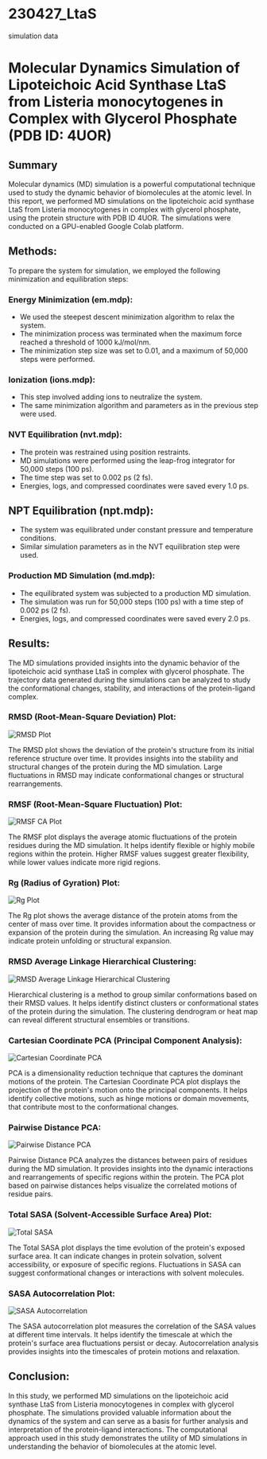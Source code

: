 # 230427_LtaS
simulation data

# Molecular Dynamics Simulation of Lipoteichoic Acid Synthase LtaS from Listeria monocytogenes in Complex with Glycerol Phosphate (PDB ID: 4UOR)

## Summary 
Molecular dynamics (MD) simulation is a powerful computational technique used to study the dynamic behavior of biomolecules at the atomic level. In this report, we performed MD simulations on the lipoteichoic acid synthase LtaS from Listeria monocytogenes in complex with glycerol phosphate, using the protein structure with PDB ID 4UOR. The simulations were conducted on a GPU-enabled Google Colab platform.

## Methods:
To prepare the system for simulation, we employed the following minimization and equilibration steps:

### Energy Minimization (em.mdp):

- We used the steepest descent minimization algorithm to relax the system.
- The minimization process was terminated when the maximum force reached a threshold of 1000 kJ/mol/nm.
- The minimization step size was set to 0.01, and a maximum of 50,000 steps were performed.

### Ionization (ions.mdp):

- This step involved adding ions to neutralize the system.
- The same minimization algorithm and parameters as in the previous step were used.

### NVT Equilibration (nvt.mdp):

- The protein was restrained using position restraints.
- MD simulations were performed using the leap-frog integrator for 50,000 steps (100 ps).
- The time step was set to 0.002 ps (2 fs).
- Energies, logs, and compressed coordinates were saved every 1.0 ps.

## NPT Equilibration (npt.mdp):

- The system was equilibrated under constant pressure and temperature conditions.
- Similar simulation parameters as in the NVT equilibration step were used.

### Production MD Simulation (md.mdp):

- The equilibrated system was subjected to a production MD simulation.
- The simulation was run for 50,000 steps (100 ps) with a time step of 0.002 ps (2 fs).
- Energies, logs, and compressed coordinates were saved every 2.0 ps.

## Results:
The MD simulations provided insights into the dynamic behavior of the lipoteichoic acid synthase LtaS in complex with glycerol phosphate. The trajectory data generated during the simulations can be analyzed to study the conformational changes, stability, and interactions of the protein-ligand complex.

### RMSD (Root-Mean-Square Deviation) Plot:

![RMSD Plot](https://github.com/paulshamrat/230427_LtaS/blob/main/results/rmsd_plot.png)

The RMSD plot shows the deviation of the protein's structure from its initial reference structure over time.
It provides insights into the stability and structural changes of the protein during the MD simulation.
Large fluctuations in RMSD may indicate conformational changes or structural rearrangements.

### RMSF (Root-Mean-Square Fluctuation) Plot:

![RMSF CA Plot](https://github.com/paulshamrat/230427_LtaS/blob/main/results/rmsf_ca_plot.png)

The RMSF plot displays the average atomic fluctuations of the protein residues during the MD simulation.
It helps identify flexible or highly mobile regions within the protein.
Higher RMSF values suggest greater flexibility, while lower values indicate more rigid regions.

### Rg (Radius of Gyration) Plot:

![Rg Plot](https://github.com/paulshamrat/230427_LtaS/blob/main/results/rg_plot.png)

The Rg plot shows the average distance of the protein atoms from the center of mass over time.
It provides information about the compactness or expansion of the protein during the simulation.
An increasing Rg value may indicate protein unfolding or structural expansion.

### RMSD Average Linkage Hierarchical Clustering:

![RMSD Average Linkage Hierarchical Clustering](https://github.com/paulshamrat/230427_LtaS/blob/main/results/RMSD_Average_linkage_hierarchical_clustering.png)

Hierarchical clustering is a method to group similar conformations based on their RMSD values.
It helps identify distinct clusters or conformational states of the protein during the simulation.
The clustering dendrogram or heat map can reveal different structural ensembles or transitions.

### Cartesian Coordinate PCA (Principal Component Analysis):

![Cartesian Coordinate PCA](https://github.com/paulshamrat/230427_LtaS/blob/main/results/Cartesian_coordinate_PCA.png)


PCA is a dimensionality reduction technique that captures the dominant motions of the protein.
The Cartesian Coordinate PCA plot displays the projection of the protein's motion onto the principal components.
It helps identify collective motions, such as hinge motions or domain movements, that contribute most to the conformational changes.

### Pairwise Distance PCA:

![Pairwise Distance PCA](https://github.com/paulshamrat/230427_LtaS/blob/main/results/Pairwise_distance_PCA.png)

Pairwise Distance PCA analyzes the distances between pairs of residues during the MD simulation.
It provides insights into the dynamic interactions and rearrangements of specific regions within the protein.
The PCA plot based on pairwise distances helps visualize the correlated motions of residue pairs.

### Total SASA (Solvent-Accessible Surface Area) Plot:

![Total SASA](https://github.com/paulshamrat/230427_LtaS/blob/main/results/Total_SASA.png)

The Total SASA plot displays the time evolution of the protein's exposed surface area.
It can indicate changes in protein solvation, solvent accessibility, or exposure of specific regions.
Fluctuations in SASA can suggest conformational changes or interactions with solvent molecules.

### SASA Autocorrelation Plot:

![SASA Autocorrelation](https://github.com/paulshamrat/230427_LtaS/blob/main/results/sasa_autocorrelation.png)

The SASA autocorrelation plot measures the correlation of the SASA values at different time intervals.
It helps identify the timescale at which the protein's surface area fluctuations persist or decay.
Autocorrelation analysis provides insights into the timescales of protein motions and relaxation.


## Conclusion:
In this study, we performed MD simulations on the lipoteichoic acid synthase LtaS from Listeria monocytogenes in complex with glycerol phosphate. The simulations provided valuable information about the dynamics of the system and can serve as a basis for further analysis and interpretation of the protein-ligand interactions. The computational approach used in this study demonstrates the utility of MD simulations in understanding the behavior of biomolecules at the atomic level.
